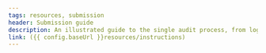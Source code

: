 ```yaml
---
tags: resources, submission
header: Submission guide
description: An illustrated guide to the single audit process, from login to final submission.
link: ({{ config.baseUrl }}resources/instructions)
---
```

